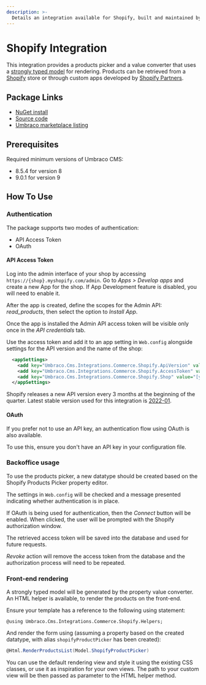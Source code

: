 ```yaml
---
description: >-
  Details an integration available for Shopify, built and maintained by Umbraco HQ.
---
```


# Shopify Integration

This integration provides a products picker and a value converter that uses a [strongly typed model](Models/ViewModels/ProductViewModel.cs) for rendering. Products can be retrieved from a [Shopify](https://www.shopify.com/) store or through custom apps developed by [Shopify Partners](https://www.shopify.com/partners).

## Package Links

- [NuGet install](https://www.nuget.org/packages/Umbraco.Cms.Integrations.Commerce.Shopify)
- [Source code](https://github.com/umbraco/Umbraco.Cms.Integrations/tree/main/src/Umbraco.Cms.Integrations.Commerce.Shopify)
- [Umbraco marketplace listing](https://marketplace.umbraco.com/package/umbraco.cms.integrations.commerce.shopify)

## Prerequisites

Required minimum versions of Umbraco CMS:

- 8.5.4 for version 8
- 9.0.1 for version 9

## How To Use

### Authentication

The package supports two modes of authentication:

- API Access Token
- OAuth

#### API Access Token

Log into the admin interface of your shop by accessing `https://{shop}.myshopify.com/admin`. Go to _Apps > Develop apps_ and create a new App for the shop. If App Development feature is disabled, you will need to enable it.

After the app is created, define the scopes for the Admin API: _read_products_, then select the option to _Install App_.

Once the app is installed the Admin API access token will be visible only once in the _API credentials_ tab.

Use the access token and add it to an app setting in `Web.config` alongside settings for the API version and the name of the shop:

```xml
  <appSettings>
    <add key="Umbraco.Cms.Integrations.Commerce.Shopify.ApiVersion" value="2022-01" />
    <add key="Umbraco.Cms.Integrations.Commerce.Shopify.AccessToken" value="[your access token]" />
    <add key="Umbraco.Cms.Integrations.Commerce.Shopify.Shop" value="[your shop's name]" />
  </appSettings>
```

Shopify releases a new API version every 3 months at the beginning of the quarter. Latest stable version used for this integration is [2022-01](https://shopify.dev/api/usage/versioning).

#### OAuth

If you prefer not to use an API key, an authentication flow using OAuth is also available.

To use this, ensure you don't have an API key in your configuration file.

### Backoffice usage

To use the products picker, a new datatype should be created based on the Shopify Products Picker property editor.

The settings in `Web.config` will be checked and a message presented indicating whether authentication is in place.

If OAuth is being used for authentication, then the _Connect_ button will be enabled. When clicked, the user will be prompted with the Shopify authorization window.

The retrieved access token will be saved into the database and used for future requests.

_Revoke_ action will remove the access token from the database and the authorization process will need to be repeated.

### Front-end rendering

A strongly typed model will be generated by the property value converter. An HTML helper is available, to render the products on the front-end.

Ensure your template has a reference to the following using statement:

```
@using Umbraco.Cms.Integrations.Commerce.Shopify.Helpers;
```

And render the form using (assuming a property based on the created datatype, with alias `shopifyProductPicker` has been created):

```csharp
@Html.RenderProductsList(Model.ShopifyProductPicker)
```

You can use the default rendering view and style it using the existing CSS classes, or use it as inspiration for your own views. The path to your custom view will be then passed as parameter to the HTML helper method.

